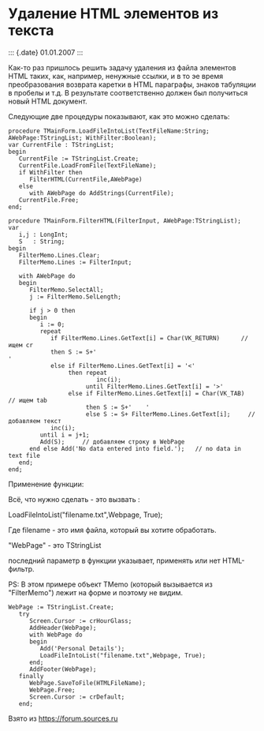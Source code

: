 Удаление HTML элементов из текста
=================================

::: {.date}
01.01.2007
:::

Как-то раз пришлось решить задачу удаления из файла элементов HTML
таких, как, например, ненужные ссылки, и в то эе время преобразования
возврата каретки в HTML параграфы, знаков табуляции в пробелы и т.д. В
результате соответственно должен был получиться новый HTML документ.

Следующие две процедуры показывают, как это можно сделать:

    procedure TMainForm.LoadFileIntoList(TextFileName:String; AWebPage:TStringList; WithFilter:Boolean); 
    var CurrentFile : TStringList; 
    begin 
       CurrentFile := TStringList.Create; 
       CurrentFile.LoadFromFile(TextFileName); 
       if WithFilter then 
          FilterHTML(CurrentFile,AWebPage) 
       else 
          with AWebPage do AddStrings(CurrentFile); 
       CurrentFile.Free; 
    end; 
     
    procedure TMainForm.FilterHTML(FilterInput, AWebPage:TStringList); 
    var 
       i,j : LongInt; 
       S   : String; 
    begin 
       FilterMemo.Lines.Clear; 
       FilterMemo.Lines := FilterInput; 
     
       with AWebPage do 
       begin 
          FilterMemo.SelectAll; 
          j := FilterMemo.SelLength; 
     
          if j > 0 then 
          begin 
             i := 0; 
             repeat 
                if FilterMemo.Lines.GetText[i] = Char(VK_RETURN)      // ищем cr 
                then S := S+'
    ' 
                else if FilterMemo.Lines.GetText[i] = '<' 
                     then repeat 
                             inc(i); 
                          until FilterMemo.Lines.GetText[i] = '>' 
                     else if FilterMemo.Lines.GetText[i] = Char(VK_TAB)   // ищем tab 
                          then S := S+'    ' 
                          else S := S+ FilterMemo.Lines.GetText[i];     // добавляем текст 
                inc(i); 
             until i = j+1; 
             Add(S);     // добавляем строку в WebPage 
          end else Add('No data entered into field.');   // no data in text file 
       end; 
    end; 

Применение функции:

Всё, что нужно сделать - это вызвать :

LoadFileIntoList(\"filename.txt\",Webpage, True);

Где filename - это имя файла, который вы хотите обработать.

\"WebPage\" - это TStringList

последний параметр в функции указывает, применять или нет HTML-фильтр.

PS: В этом примере объект TMemo (который вызывается из \"FilterMemo\")
лежит на форме и поэтому не видим.

    WebPage := TStringList.Create; 
       try 
          Screen.Cursor := crHourGlass; 
          AddHeader(WebPage); 
          with WebPage do 
          begin 
             Add('Personal Details');         
             LoadFileIntoList("filename.txt",Webpage, True); 
          end; 
          AddFooter(WebPage); 
       finally 
          WebPage.SaveToFile(HTMLFileName); 
          WebPage.Free; 
          Screen.Cursor := crDefault; 
       end; 

Взято из <https://forum.sources.ru>
